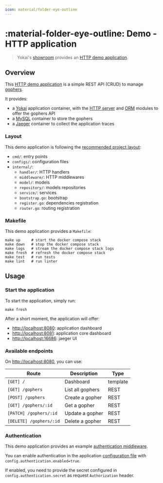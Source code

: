 ```yaml
---
icon: material/folder-eye-outline
---
```


# :material-folder-eye-outline: Demo - HTTP application

> Yokai's [showroom](https://github.com/ankorstore/yokai-showroom) provides an [HTTP demo application](https://github.com/ankorstore/yokai-showroom/tree/main/http-demo).

## Overview

This [HTTP demo application](https://github.com/ankorstore/yokai-showroom/tree/main/http-demo) is a simple REST API (CRUD) to manage [gophers](https://go.dev/blog/gopher).

It provides:

- a [Yokai](https://github.com/ankorstore/yokai) application container, with the [HTTP server](../modules/fxhttpserver.md) and [ORM](../modules/fxorm.md) modules to offer the gophers API
- a [MySQL](https://www.mysql.com/) container to store the gophers
- a [Jaeger](https://www.jaegertracing.io/) container to collect the application traces

### Layout

This demo application is following the [recommended project layout](https://go.dev/doc/modules/layout#server-project):

- `cmd/`: entry points
- `configs/`: configuration files
- `internal/`:
  	- `handler/`: HTTP handlers
  	- `middleware/`: HTTP middlewares
  	- `model/`: models
  	- `repository/`: models repositories
  	- `service/`: services
  	- `bootstrap.go`: bootstrap
  	- `register.go`: dependencies registration
  	- `router.go`: routing registration

### Makefile

This demo application provides a `Makefile`:

```
make up     # start the docker compose stack
make down   # stop the docker compose stack
make logs   # stream the docker compose stack logs
make fresh  # refresh the docker compose stack
make test   # run tests
make lint   # run linter
```

## Usage

### Start the application

To start the application, simply run:

```shell
make fresh
```

After a short moment, the application will offer:

- [http://localhost:8080](http://localhost:8080): application dashboard
- [http://localhost:8081](http://localhost:8081): application core dashboard
- [http://localhost:16686](http://localhost:16686): jaeger UI

### Available endpoints

On [http://localhost:8080](http://localhost:8080), you can use:

| Route                   | Description      | Type     |
|-------------------------|------------------|----------|
| `[GET] /`               | Dashboard        | template |
| `[GET] /gophers`        | List all gophers | REST     |
| `[POST] /gophers`       | Create a gopher  | REST     |
| `[GET] /gophers/:id`    | Get a gopher     | REST     |
| `[PATCH] /gophers/:id`  | Update a gopher  | REST     |
| `[DELETE] /gophers/:id` | Delete a gopher  | REST     |

### Authentication

This demo application provides an example [authentication middleware](https://github.com/ankorstore/yokai-showroom/blob/main/http-demo/internal/middleware/authentication.go).

You can enable authentication in the application [configuration file](https://github.com/ankorstore/yokai-showroom/blob/main/http-demo/configs/config.yaml) with `config.authentication.enabled=true`.

If enabled, you need to provide the secret configured in `config.authentication.secret` as request `Authorization` header.
